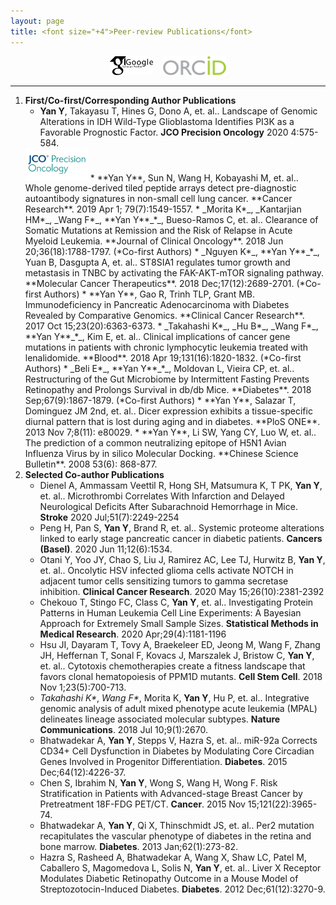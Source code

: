 ```yaml
---
layout: page
title: <font size="+4">Peer-review Publications</font> 
---
```


<div align="center">
<a href="https://scholar.google.com/citations?user=ykAmIWEAAAAJ&hl=en" target="_blank"><img src="img/GoogleScholar.jpg" alt="Google Scholar" height="30"></a> &nbsp;&nbsp; <a href="https://orcid.org/0000-0002-0094-7726" target="_blank"><img src="img/ORCID.png" alt="ORCID" height="30"></a> 
</div>

----

1. **First/Co-first/Corresponding Author Publications**
    * **Yan Y**, Takayasu T, Hines G, Dono A, et. al.. Landscape of Genomic Alterations in IDH Wild-Type Glioblastoma Identifies PI3K as a Favorable Prognostic Factor. **JCO Precision Oncology** 2020 4:575-584.
	<img src="img/journal/jcopo.png" width="100">
    * **Yan Y**, Sun N, Wang H, Kobayashi M, et. al.. Whole genome-derived tiled peptide arrays detect pre-diagnostic autoantibody signatures in non-small cell lung cancer. **Cancer Research**. 2019 Apr 1; 79(7):1549-1557.
    * _Morita K*_, _Kantarjian HM*_, _Wang F*_, **Yan Y**_*_, Bueso-Ramos C, et. al.. Clearance of Somatic Mutations at Remission and the Risk of Relapse in Acute Myeloid Leukemia. **Journal of Clinical Oncology**. 2018 Jun 20;36(18):1788-1797.  (*Co-first Authors)
    * _Nguyen K*_, **Yan Y**_*_, Yuan B, Dasgupta A, et. al.. ST8SIA1 regulates tumor growth and metastasis in TNBC by activating the FAK-AKT-mTOR signaling pathway. **Molecular Cancer Therapeutics**. 2018 Dec;17(12):2689-2701. (*Co-first Authors)
    * **Yan Y**, Gao R, Trinh TLP, Grant MB. Immunodeficiency in Pancreatic Adenocarcinoma with Diabetes Revealed by Comparative Genomics. **Clinical Cancer Research**. 2017 Oct 15;23(20):6363-6373.
    * _Takahashi K*_, _Hu B*_, _Wang F*_, **Yan Y**_*_, Kim E, et. al.. Clinical implications of cancer gene mutations in patients with chronic lymphocytic leukemia treated with lenalidomide. **Blood**. 2018 Apr 19;131(16):1820-1832. (*Co-first Authors)
    * _Beli E*_, **Yan Y**_*_, Moldovan L, Vieira CP, et. al.. Restructuring of the Gut Microbiome by Intermittent Fasting Prevents Retinopathy and Prolongs Survival in db/db Mice. **Diabetes**. 2018 Sep;67(9):1867-1879. (*Co-first Authors)
    * **Yan Y**, Salazar T, Dominguez JM 2nd, et. al.. Dicer expression exhibits a tissue-specific diurnal pattern that is lost during aging and in diabetes. **PloS ONE**. 2013 Nov 7;8(11): e80029. 
    * **Yan Y**, Li SW, Yang CY, Luo W, et. al.. The prediction of a common neutralizing epitope of H5N1 Avian Influenza Virus by in silico Molecular Docking. **Chinese Science Bulletin**. 2008 53(6): 868-877.
1. **Selected Co-author Publications**
    * Dienel A, Ammassam Veettil R, Hong SH, Matsumura K, T PK, **Yan Y**, et. al.. Microthrombi Correlates With Infarction and Delayed Neurological Deficits After Subarachnoid Hemorrhage in Mice. **Stroke** 2020 Jul;51(7):2249-2254
	* Peng H, Pan S, **Yan Y**, Brand R, et. al.. Systemic proteome alterations linked to early stage pancreatic cancer in diabetic patients. **Cancers (Basel)**. 2020 Jun 11;12(6):1534.
	* Otani Y, Yoo JY, Chao S, Liu J, Ramirez AC, Lee TJ, Hurwitz B, **Yan Y**, et. al.. Oncolytic HSV infected glioma cells activate NOTCH in adjacent tumor cells sensitizing tumors to gamma secretase inhibition. **Clinical Cancer Research**. 2020 May 15;26(10):2381-2392
	* Chekouo T, Stingo FC, Class C, __Yan Y__, et. al.. Investigating Protein Patterns in Human Leukemia Cell Line Experiments: A Bayesian Approach for Extremely Small Sample Sizes. **Statistical Methods in Medical Research**. 2020 Apr;29(4):1181-1196
	* Hsu JI, Dayaram T, Tovy A, Braekeleer ED, Jeong M, Wang F, Zhang JH, Heffernan T, Sonal F, Kovacs J, Marszalek J, Bristow C, **Yan Y**, et. al.. Cytotoxis chemotherapies create a fitness landscape that favors clonal hematopoiesis of PPM1D mutants. **Cell Stem Cell**. 2018 Nov 1;23(5):700-713.
    * _Takahashi K*_, _Wang F*_, Morita K, **Yan Y**, Hu P, et. al.. Integrative genomic analysis of adult mixed phenotype acute leukemia (MPAL) delineates lineage associated molecular subtypes. **Nature Communications**. 2018 Jul 10;9(1):2670.
	* Bhatwadekar A, __Yan Y__, Stepps V, Hazra S, et. al.. miR-92a Corrects CD34+ Cell Dysfunction in Diabetes by Modulating Core Circadian Genes Involved in Progenitor Differentiation. **Diabetes**. 2015 Dec;64(12):4226-37.
	* Chen S, Ibrahim N, __Yan Y__, Wong S, Wang H, Wong F. Risk Stratification in Patients with Advanced-stage Breast Cancer by Pretreatment 18F-FDG PET/CT. **Cancer**. 2015 Nov 15;121(22):3965-74.
	* Bhatwadekar A, __Yan Y__, Qi X, Thinschmidt JS, et. al.. Per2 mutation recapitulates the vascular phenotype of diabetes in the retina and bone marrow. **Diabetes**. 2013 Jan;62(1):273-82.
	* Hazra S, Rasheed A, Bhatwadekar A, Wang X, Shaw LC, Patel M, Caballero S, Magomedova L, Solis N, **Yan Y**, et. al.. Liver X Receptor Modulates Diabetic Retinopathy Outcome in a Mouse Model of Streptozotocin-Induced Diabetes. **Diabetes**. 2012 Dec;61(12):3270-9.
